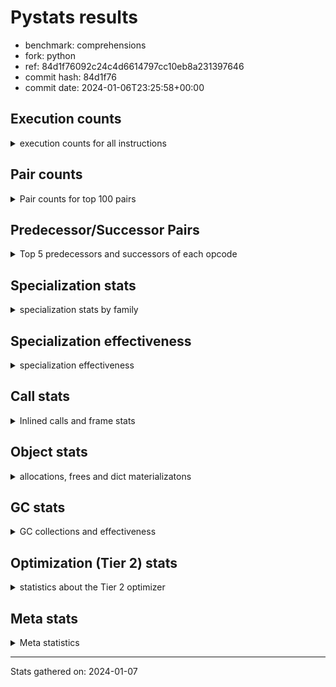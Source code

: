 
# Pystats results

- benchmark: comprehensions
- fork: python
- ref: 84d1f76092c24c4d6614797cc10eb8a231397646
- commit hash: 84d1f76
- commit date: 2024-01-06T23:25:58+00:00

## Execution counts

<details>
<summary> execution counts for all instructions </summary>

|Name | Count | Self | Cumulative | Miss ratio | 
|---|---:|---:|---:|---:|
| LOAD_FAST | 36,711,780 | 11.1% | 11.1% |  |
| ENTER_EXECUTOR | 36,374,720 | 11.0% | 22.2% |  |
| LOAD_ATTR_INSTANCE_VALUE | 26,217,740 | 8.0% | 30.2% |  |
| FOR_ITER_LIST | 15,734,920 | 4.8% | 34.9% |  |
| POP_JUMP_IF_TRUE | 15,401,140 | 4.7% | 39.6% |  |
| POP_JUMP_IF_FALSE | 14,418,020 | 4.4% | 44.0% |  |
| POP_TOP | 12,780,440 | 3.9% | 47.9% |  |
| RETURN_VALUE | 12,454,300 | 3.8% | 51.7% |  |
| LIST_APPEND | 12,453,660 | 3.8% | 55.4% |  |
| RESUME_CHECK | 11,145,000 | 3.4% | 58.8% |  |
| STORE_FAST | 10,167,680 | 3.1% | 61.9% |  |
| SWAP | 10,160,320 | 3.1% | 65.0% |  |
| INTERPRETER_EXIT | 9,830,700 | 3.0% | 68.0% |  |
| TO_BOOL_ALWAYS_TRUE | 9,571,180 | 2.9% | 70.9% | 38.5% |
| YIELD_VALUE | 9,503,200 | 2.9% | 73.8% |  |
| STORE_FAST_LOAD_FAST | 7,212,360 | 2.2% | 76.0% |  |
| LOAD_FAST_LOAD_FAST | 6,571,200 | 2.0% | 78.0% |  |
| BINARY_SUBSCR_DICT | 6,554,420 | 2.0% | 80.0% |  |
| TO_BOOL_BOOL | 6,554,300 | 2.0% | 81.9% |  |
| LOAD_GLOBAL_BUILTIN | 6,554,040 | 2.0% | 83.9% |  |
| MAP_ADD | 6,226,240 | 1.9% | 85.8% |  |
| CALL_LEN | 6,225,940 | 1.9% | 87.7% |  |
| TO_BOOL_NONE | 5,968,880 | 1.8% | 89.5% | 61.7% |
| RETURN_GENERATOR | 5,898,480 | 1.8% | 91.3% |  |
| BUILD_TUPLE | 5,898,480 | 1.8% | 93.1% |  |
| CALL_BUILTIN_O | 5,898,220 | 1.8% | 94.9% |  |
| GET_ITER | 2,296,960 | 0.7% | 95.6% |  |
| LOAD_FAST_AND_CLEAR | 2,294,880 | 0.7% | 96.3% |  |
| BUILD_LIST | 1,639,680 | 0.5% | 96.8% |  |
| CALL_PY_EXACT_ARGS | 1,312,220 | 0.4% | 97.2% |  |
| STORE_ATTR_INSTANCE_VALUE | 994,380 | 0.3% | 97.5% |  |
| LOAD_CONST | 990,000 | 0.3% | 97.8% |  |
| RETURN_CONST | 985,200 | 0.3% | 98.1% |  |
| LOAD_ATTR_METHOD_WITH_VALUES | 983,940 | 0.3% | 98.4% |  |
| LOAD_ATTR_METHOD_NO_DICT | 657,780 | 0.2% | 98.6% |  |
| COMPARE_OP_INT | 655,700 | 0.2% | 98.8% |  |
| BUILD_MAP | 655,360 | 0.2% | 99.0% |  |
| LOAD_GLOBAL_MODULE | 331,040 | 0.1% | 99.1% |  |
| LOAD_ATTR | 330,000 | 0.1% | 99.2% |  |
| EXIT_INIT_CHECK | 329,560 | 0.1% | 99.3% |  |
| CALL_ALLOC_AND_ENTER_INIT | 329,560 | 0.1% | 99.4% |  |
| BINARY_SUBSCR | 329,280 | 0.1% | 99.5% |  |
| COMPARE_OP | 328,720 | 0.1% | 99.6% |  |
| COPY | 328,320 | 0.1% | 99.7% |  |
| MAKE_FUNCTION | 328,240 | 0.1% | 99.8% |  |
| CALL_METHOD_DESCRIPTOR_FAST | 328,220 | 0.1% | 99.9% |  |
| CALL_METHOD_DESCRIPTOR_FAST_WITH_KEYWORDS | 327,660 | 0.1% | 100.0% |  |
| JUMP_BACKWARD | 5,140 | 0.0% | 100.0% |  |
| FOR_ITER_TUPLE | 2,840 | 0.0% | 100.0% |  |
| BINARY_OP_ADD_INT | 2,680 | 0.0% | 100.0% |  |
| CALL_LIST_APPEND | 1,900 | 0.0% | 100.0% |  |
| CALL | 940 | 0.0% | 100.0% |  |
| BUILD_SLICE | 800 | 0.0% | 100.0% |  |
| FOR_ITER_RANGE | 760 | 0.0% | 100.0% |  |
| LOAD_DEREF | 720 | 0.0% | 100.0% |  |
| FOR_ITER_GEN | 700 | 0.0% | 100.0% |  |
| LOAD_GLOBAL | 560 | 0.0% | 100.0% |  |
| FOR_ITER | 520 | 0.0% | 100.0% |  |
| PUSH_NULL | 400 | 0.0% | 100.0% |  |
| STORE_ATTR | 360 | 0.0% | 100.0% |  |
| COPY_FREE_VARS | 320 | 0.0% | 100.0% |  |
| END_FOR | 240 | 0.0% | 100.0% |  |
| MAKE_CELL | 240 | 0.0% | 100.0% |  |
| SET_FUNCTION_ATTRIBUTE | 240 | 0.0% | 100.0% |  |
| RESUME | 200 | 0.0% | 100.0% |  |
| LOAD_ATTR_MODULE | 180 | 0.0% | 100.0% |  |
| CALL_FUNCTION_EX | 160 | 0.0% | 100.0% |  |
| TO_BOOL | 120 | 0.0% | 100.0% |  |
| BINARY_OP | 120 | 0.0% | 100.0% |  |
| CALL_BUILTIN_CLASS | 120 | 0.0% | 100.0% |  |
| NOP | 80 | 0.0% | 100.0% |  |
| CALL_INTRINSIC_1 | 80 | 0.0% | 100.0% |  |
| LIST_EXTEND | 80 | 0.0% | 100.0% |  |
| BINARY_OP_SUBTRACT_FLOAT | 60 | 0.0% | 100.0% |  |


</details>

## Pair counts

<details>
<summary> Pair counts for top 100 pairs </summary>

|Pair | Count | Self | Cumulative | 
|---|---:|---:|---:|
| LOAD_FAST LOAD_ATTR_INSTANCE_VALUE | 19,662,460 | 6.0% | 6.0% |
| LIST_APPEND ENTER_EXECUTOR | 12,451,960 | 3.8% | 9.8% |
| POP_JUMP_IF_TRUE LOAD_FAST | 9,502,800 | 2.9% | 12.6% |
| YIELD_VALUE INTERPRETER_EXIT | 9,502,740 | 2.9% | 15.5% |
| LOAD_ATTR_INSTANCE_VALUE YIELD_VALUE | 9,502,700 | 2.9% | 18.4% |
| TO_BOOL_ALWAYS_TRUE POP_JUMP_IF_TRUE | 9,501,680 | 2.9% | 21.3% |
| ENTER_EXECUTOR FOR_ITER_LIST | 7,866,200 | 2.4% | 23.7% |
| ENTER_EXECUTOR POP_JUMP_IF_FALSE | 7,536,000 | 2.3% | 26.0% |
| FOR_ITER_LIST STORE_FAST_LOAD_FAST | 7,212,260 | 2.2% | 28.2% |
| RESUME_CHECK LOAD_FAST | 6,554,660 | 2.0% | 30.2% |
| TO_BOOL_BOOL POP_JUMP_IF_FALSE | 6,554,300 | 2.0% | 32.1% |
| LOAD_FAST_LOAD_FAST LOAD_ATTR_INSTANCE_VALUE | 6,226,160 | 1.9% | 34.0% |
| LOAD_ATTR_INSTANCE_VALUE BINARY_SUBSCR_DICT | 6,226,160 | 1.9% | 35.9% |
| RETURN_VALUE TO_BOOL_BOOL | 6,225,980 | 1.9% | 37.8% |
| SWAP STORE_FAST | 6,225,920 | 1.9% | 39.7% |
| FOR_ITER_LIST SWAP | 6,225,920 | 1.9% | 41.6% |
| MAP_ADD ENTER_EXECUTOR | 6,225,560 | 1.9% | 43.5% |
| TO_BOOL_NONE POP_JUMP_IF_TRUE | 5,899,360 | 1.8% | 45.3% |
| POP_TOP RESUME_CHECK | 5,898,460 | 1.8% | 47.1% |
| LOAD_FAST FOR_ITER_LIST | 5,898,460 | 1.8% | 48.9% |
| CACHE POP_TOP | 5,898,260 | 1.8% | 50.7% |
| BUILD_TUPLE LIST_APPEND | 5,898,240 | 1.8% | 52.4% |
| LOAD_FAST LIST_APPEND | 5,898,240 | 1.8% | 54.2% |
| POP_JUMP_IF_FALSE LOAD_FAST | 5,898,240 | 1.8% | 56.0% |
| STORE_FAST MAP_ADD | 5,898,240 | 1.8% | 57.8% |
| CALL_BUILTIN_O RETURN_VALUE | 5,898,220 | 1.8% | 59.6% |
| CALL_LEN LOAD_FAST | 5,898,220 | 1.8% | 61.4% |
| LOAD_ATTR_INSTANCE_VALUE BUILD_TUPLE | 5,898,220 | 1.8% | 63.2% |
| LOAD_GLOBAL_BUILTIN LOAD_FAST_LOAD_FAST | 5,898,220 | 1.8% | 65.0% |
| RETURN_GENERATOR CALL_BUILTIN_O | 5,898,200 | 1.8% | 66.8% |
| RETURN_VALUE LOAD_GLOBAL_BUILTIN | 5,898,200 | 1.8% | 68.6% |
| BINARY_SUBSCR_DICT CALL_LEN | 5,898,200 | 1.8% | 70.4% |
| POP_JUMP_IF_TRUE ENTER_EXECUTOR | 5,898,000 | 1.8% | 72.2% |
| ENTER_EXECUTOR TO_BOOL_ALWAYS_TRUE | 5,818,160 | 1.8% | 73.9% |
| ENTER_EXECUTOR ENTER_EXECUTOR | 5,571,360 | 1.7% | 75.6% |
| ENTER_EXECUTOR RETURN_GENERATOR | 5,570,240 | 1.7% | 77.3% |
| RESUME_CHECK POP_TOP | 3,932,620 | 1.2% | 78.5% |
| POP_TOP ENTER_EXECUTOR | 3,932,300 | 1.2% | 79.7% |
| POP_JUMP_IF_FALSE RETURN_VALUE | 3,932,160 | 1.2% | 80.9% |
| CACHE RESUME_CHECK | 3,932,140 | 1.2% | 82.1% |
| ENTER_EXECUTOR TO_BOOL_NONE | 3,684,040 | 1.1% | 83.2% |
| STORE_FAST_LOAD_FAST TO_BOOL_ALWAYS_TRUE | 3,683,500 | 1.1% | 84.3% |
| POP_TOP LOAD_FAST | 2,621,560 | 0.8% | 85.1% |
| STORE_FAST LOAD_FAST | 2,297,200 | 0.7% | 85.8% |
| POP_JUMP_IF_FALSE POP_TOP | 2,293,860 | 0.7% | 86.5% |
| LOAD_ATTR_INSTANCE_VALUE RETURN_VALUE | 2,293,840 | 0.7% | 87.2% |
| POP_JUMP_IF_FALSE ENTER_EXECUTOR | 2,293,080 | 0.7% | 87.9% |
| STORE_FAST_LOAD_FAST TO_BOOL_NONE | 2,215,320 | 0.7% | 88.6% |
| FOR_ITER_LIST STORE_FAST | 1,968,820 | 0.6% | 89.2% |
| GET_ITER LOAD_FAST_AND_CLEAR | 1,967,200 | 0.6% | 89.8% |
| LOAD_FAST_AND_CLEAR SWAP | 1,967,200 | 0.6% | 90.4% |
| SWAP FOR_ITER_LIST | 1,967,040 | 0.6% | 91.0% |
| LOAD_FAST GET_ITER | 1,966,480 | 0.6% | 91.6% |
| STORE_FAST STORE_FAST | 1,640,320 | 0.5% | 92.1% |
| BUILD_LIST SWAP | 1,311,840 | 0.4% | 92.5% |
| SWAP BUILD_LIST | 1,311,840 | 0.4% | 92.9% |
| CALL_PY_EXACT_ARGS RESUME_CHECK | 984,000 | 0.3% | 93.2% |
| LOAD_ATTR_INSTANCE_VALUE LOAD_FAST | 983,940 | 0.3% | 93.5% |
| LOAD_ATTR_METHOD_WITH_VALUES LOAD_FAST | 655,960 | 0.2% | 93.7% |
| LOAD_FAST CALL_PY_EXACT_ARGS | 655,920 | 0.2% | 93.9% |
| LOAD_FAST LOAD_ATTR_METHOD_WITH_VALUES | 655,600 | 0.2% | 94.1% |
| BUILD_MAP SWAP | 655,360 | 0.2% | 94.3% |
| SWAP BUILD_MAP | 655,360 | 0.2% | 94.5% |
| LOAD_FAST STORE_ATTR_INSTANCE_VALUE | 655,280 | 0.2% | 94.7% |
| LOAD_FAST_LOAD_FAST STORE_ATTR_INSTANCE_VALUE | 338,920 | 0.1% | 94.8% |
| LOAD_FAST LOAD_CONST | 331,520 | 0.1% | 94.9% |
| EXIT_INIT_CHECK RETURN_VALUE | 329,560 | 0.1% | 95.0% |
| RETURN_CONST EXIT_INIT_CHECK | 329,560 | 0.1% | 95.1% |
| CALL_ALLOC_AND_ENTER_INIT RESUME_CHECK | 329,560 | 0.1% | 95.2% |
| RESUME_CHECK LOAD_FAST_LOAD_FAST | 329,560 | 0.1% | 95.3% |
| STORE_ATTR_INSTANCE_VALUE RETURN_CONST | 329,560 | 0.1% | 95.4% |
| LOAD_FAST LOAD_ATTR_METHOD_NO_DICT | 329,520 | 0.1% | 95.5% |
| STORE_FAST_LOAD_FAST LOAD_ATTR_INSTANCE_VALUE | 328,860 | 0.1% | 95.6% |
| LOAD_GLOBAL_MODULE LOAD_ATTR | 328,360 | 0.1% | 95.7% |
| LOAD_ATTR COMPARE_OP | 328,340 | 0.1% | 95.8% |
| COMPARE_OP COPY | 328,320 | 0.1% | 95.9% |
| COPY TO_BOOL_BOOL | 328,280 | 0.1% | 96.0% |
| STORE_FAST_LOAD_FAST LOAD_ATTR_METHOD_WITH_VALUES | 328,280 | 0.1% | 96.1% |
| LOAD_ATTR_INSTANCE_VALUE LOAD_GLOBAL_MODULE | 328,280 | 0.1% | 96.2% |
| LOAD_CONST MAKE_FUNCTION | 328,240 | 0.1% | 96.3% |
| CALL_METHOD_DESCRIPTOR_FAST LIST_APPEND | 328,220 | 0.1% | 96.4% |
| LOAD_ATTR_METHOD_NO_DICT LOAD_FAST | 328,220 | 0.1% | 96.5% |
| GET_ITER CALL_PY_EXACT_ARGS | 328,200 | 0.1% | 96.6% |
| LOAD_FAST CALL_METHOD_DESCRIPTOR_FAST | 328,200 | 0.1% | 96.7% |
| STORE_FAST_LOAD_FAST LOAD_ATTR_METHOD_NO_DICT | 328,200 | 0.1% | 96.8% |
| LOAD_GLOBAL_BUILTIN LOAD_CONST | 328,040 | 0.1% | 96.9% |
| BINARY_SUBSCR BINARY_SUBSCR_DICT | 328,020 | 0.1% | 96.9% |
| MAKE_FUNCTION LOAD_FAST | 328,000 | 0.1% | 97.0% |
| LOAD_CONST BINARY_SUBSCR | 328,000 | 0.1% | 97.1% |
| LOAD_FAST MAP_ADD | 328,000 | 0.1% | 97.2% |
| STORE_FAST_LOAD_FAST LOAD_FAST | 328,000 | 0.1% | 97.3% |
| RESUME_CHECK LOAD_GLOBAL_BUILTIN | 328,000 | 0.1% | 97.4% |
| BINARY_SUBSCR_DICT LIST_APPEND | 327,980 | 0.1% | 97.5% |
| CALL_PY_EXACT_ARGS RETURN_GENERATOR | 327,980 | 0.1% | 97.6% |
| COMPARE_OP_INT LOAD_FAST | 327,980 | 0.1% | 97.7% |
| LOAD_ATTR_INSTANCE_VALUE GET_ITER | 327,980 | 0.1% | 97.8% |
| LOAD_ATTR_METHOD_WITH_VALUES LOAD_FAST_LOAD_FAST | 327,980 | 0.1% | 97.9% |
| BINARY_SUBSCR_DICT CALL_PY_EXACT_ARGS | 327,960 | 0.1% | 98.0% |
| LOAD_ATTR_INSTANCE_VALUE COMPARE_OP_INT | 327,960 | 0.1% | 98.1% |
| FOR_ITER_LIST RETURN_CONST | 327,920 | 0.1% | 98.2% |


</details>

## Predecessor/Successor Pairs

<details>
<summary> Top 5 predecessors and successors of each opcode </summary>

### CACHE

<details>
<summary> Successors and predecessors for CACHE </summary>

|Successors | Count | Percentage | 
|---|---:|---:|
| POP_TOP | 5,898,260 | 60.0% |
| RESUME_CHECK | 3,932,140 | 40.0% |
| MAKE_CELL | 240 | 0.0% |
| RESUME | 60 | 0.0% |


</details>

### BINARY_SUBSCR

<details>
<summary> Successors and predecessors for BINARY_SUBSCR </summary>

|Predecessors | Count | Percentage | 
|---|---:|---:|
| LOAD_CONST | 328,000 | 99.6% |
| BUILD_SLICE | 800 | 0.2% |
| BINARY_SUBSCR | 400 | 0.1% |
| LOAD_ATTR | 40 | 0.0% |
| LOAD_ATTR_INSTANCE_VALUE | 40 | 0.0% |

|Successors | Count | Percentage | 
|---|---:|---:|
| BINARY_SUBSCR_DICT | 328,020 | 99.6% |
| GET_ITER | 800 | 0.2% |
| BINARY_SUBSCR | 400 | 0.1% |
| CALL | 40 | 0.0% |
| LIST_APPEND | 20 | 0.0% |


</details>

### END_FOR

<details>
<summary> Successors and predecessors for END_FOR </summary>

|Predecessors | Count | Percentage | 
|---|---:|---:|
| RETURN_CONST | 240 | 100.0% |

|Successors | Count | Percentage | 
|---|---:|---:|
| JUMP_BACKWARD | 240 | 100.0% |


</details>

### EXIT_INIT_CHECK

<details>
<summary> Successors and predecessors for EXIT_INIT_CHECK </summary>

|Predecessors | Count | Percentage | 
|---|---:|---:|
| RETURN_CONST | 329,560 | 100.0% |

|Successors | Count | Percentage | 
|---|---:|---:|
| RETURN_VALUE | 329,560 | 100.0% |


</details>

### GET_ITER

<details>
<summary> Successors and predecessors for GET_ITER </summary>

|Predecessors | Count | Percentage | 
|---|---:|---:|
| LOAD_FAST | 1,966,480 | 85.6% |
| LOAD_ATTR_INSTANCE_VALUE | 327,980 | 14.3% |
| LOAD_CONST | 1,120 | 0.0% |
| BINARY_SUBSCR | 800 | 0.0% |
| LOAD_ATTR | 260 | 0.0% |

|Successors | Count | Percentage | 
|---|---:|---:|
| LOAD_FAST_AND_CLEAR | 1,967,200 | 85.6% |
| CALL_PY_EXACT_ARGS | 328,200 | 14.3% |
| FOR_ITER_TUPLE | 1,080 | 0.0% |
| FOR_ITER_GEN | 220 | 0.0% |
| FOR_ITER_RANGE | 120 | 0.0% |


</details>

### INTERPRETER_EXIT

<details>
<summary> Successors and predecessors for INTERPRETER_EXIT </summary>

|Predecessors | Count | Percentage | 
|---|---:|---:|
| YIELD_VALUE | 9,502,740 | 96.7% |
| RETURN_CONST | 327,720 | 3.3% |
| RETURN_VALUE | 240 | 0.0% |


</details>

### MAKE_FUNCTION

<details>
<summary> Successors and predecessors for MAKE_FUNCTION </summary>

|Predecessors | Count | Percentage | 
|---|---:|---:|
| LOAD_CONST | 328,240 | 100.0% |

|Successors | Count | Percentage | 
|---|---:|---:|
| LOAD_FAST | 328,000 | 99.9% |
| SET_FUNCTION_ATTRIBUTE | 240 | 0.1% |


</details>

### NOP

<details>
<summary> Successors and predecessors for NOP </summary>

|Predecessors | Count | Percentage | 
|---|---:|---:|
| POP_TOP | 80 | 100.0% |

|Successors | Count | Percentage | 
|---|---:|---:|
| LOAD_DEREF | 80 | 100.0% |


</details>

### POP_TOP

<details>
<summary> Successors and predecessors for POP_TOP </summary>

|Predecessors | Count | Percentage | 
|---|---:|---:|
| CACHE | 5,898,260 | 46.2% |
| RESUME_CHECK | 3,932,620 | 30.8% |
| POP_JUMP_IF_FALSE | 2,293,860 | 17.9% |
| RETURN_CONST | 327,680 | 2.6% |
| CALL_METHOD_DESCRIPTOR_FAST_WITH_KEYWORDS | 327,660 | 2.6% |

|Successors | Count | Percentage | 
|---|---:|---:|
| RESUME_CHECK | 5,898,460 | 46.2% |
| ENTER_EXECUTOR | 3,932,300 | 30.8% |
| LOAD_FAST | 2,621,560 | 20.5% |
| RETURN_CONST | 327,680 | 2.6% |
| JUMP_BACKWARD | 340 | 0.0% |


</details>

### PUSH_NULL

<details>
<summary> Successors and predecessors for PUSH_NULL </summary>

|Predecessors | Count | Percentage | 
|---|---:|---:|
| LOAD_ATTR_MODULE | 180 | 45.0% |
| LOAD_DEREF | 160 | 40.0% |
| LOAD_ATTR | 60 | 15.0% |

|Successors | Count | Percentage | 
|---|---:|---:|
| CALL | 240 | 60.0% |
| LOAD_FAST | 160 | 40.0% |


</details>

### RETURN_GENERATOR

<details>
<summary> Successors and predecessors for RETURN_GENERATOR </summary>

|Predecessors | Count | Percentage | 
|---|---:|---:|
| ENTER_EXECUTOR | 5,570,240 | 94.4% |
| CALL_PY_EXACT_ARGS | 327,980 | 5.6% |
| COPY_FREE_VARS | 240 | 0.0% |
| CALL | 20 | 0.0% |

|Successors | Count | Percentage | 
|---|---:|---:|
| CALL_BUILTIN_O | 5,898,200 | 100.0% |
| RETURN_VALUE | 240 | 0.0% |
| CALL | 40 | 0.0% |


</details>

### RETURN_VALUE

<details>
<summary> Successors and predecessors for RETURN_VALUE </summary>

|Predecessors | Count | Percentage | 
|---|---:|---:|
| CALL_BUILTIN_O | 5,898,220 | 47.4% |
| POP_JUMP_IF_FALSE | 3,932,160 | 31.6% |
| LOAD_ATTR_INSTANCE_VALUE | 2,293,840 | 18.4% |
| EXIT_INIT_CHECK | 329,560 | 2.6% |
| RETURN_GENERATOR | 240 | 0.0% |

|Successors | Count | Percentage | 
|---|---:|---:|
| TO_BOOL_BOOL | 6,225,980 | 50.0% |
| LOAD_GLOBAL_BUILTIN | 5,898,200 | 47.4% |
| STORE_FAST | 327,740 | 2.6% |
| CALL_LIST_APPEND | 1,880 | 0.0% |
| INTERPRETER_EXIT | 240 | 0.0% |


</details>

### TO_BOOL

<details>
<summary> Successors and predecessors for TO_BOOL </summary>

|Predecessors | Count | Percentage | 
|---|---:|---:|
| RETURN_VALUE | 40 | 33.3% |
| COPY | 40 | 33.3% |
| STORE_FAST_LOAD_FAST | 40 | 33.3% |

|Successors | Count | Percentage | 
|---|---:|---:|
| POP_JUMP_IF_FALSE | 40 | 33.3% |
| TO_BOOL_BOOL | 40 | 33.3% |
| POP_JUMP_IF_TRUE | 20 | 16.7% |
| TO_BOOL_NONE | 20 | 16.7% |


</details>

### BINARY_OP

<details>
<summary> Successors and predecessors for BINARY_OP </summary>

|Predecessors | Count | Percentage | 
|---|---:|---:|
| LOAD_CONST | 80 | 66.7% |
| LOAD_FAST | 40 | 33.3% |

|Successors | Count | Percentage | 
|---|---:|---:|
| BINARY_OP_ADD_INT | 40 | 33.3% |
| RETURN_VALUE | 20 | 16.7% |
| BUILD_SLICE | 20 | 16.7% |
| STORE_FAST | 20 | 16.7% |
| BINARY_OP_SUBTRACT_FLOAT | 20 | 16.7% |


</details>

### BUILD_LIST

<details>
<summary> Successors and predecessors for BUILD_LIST </summary>

|Predecessors | Count | Percentage | 
|---|---:|---:|
| SWAP | 1,311,840 | 80.0% |
| STORE_ATTR_INSTANCE_VALUE | 327,660 | 20.0% |
| LOAD_FAST | 80 | 0.0% |
| STORE_FAST | 80 | 0.0% |
| STORE_ATTR | 20 | 0.0% |

|Successors | Count | Percentage | 
|---|---:|---:|
| SWAP | 1,311,840 | 80.0% |
| LOAD_FAST | 327,680 | 20.0% |
| LOAD_DEREF | 80 | 0.0% |
| STORE_FAST | 80 | 0.0% |


</details>

### BUILD_MAP

<details>
<summary> Successors and predecessors for BUILD_MAP </summary>

|Predecessors | Count | Percentage | 
|---|---:|---:|
| SWAP | 655,360 | 100.0% |

|Successors | Count | Percentage | 
|---|---:|---:|
| SWAP | 655,360 | 100.0% |


</details>

### BUILD_SLICE

<details>
<summary> Successors and predecessors for BUILD_SLICE </summary>

|Predecessors | Count | Percentage | 
|---|---:|---:|
| BINARY_OP_ADD_INT | 780 | 97.5% |
| BINARY_OP | 20 | 2.5% |

|Successors | Count | Percentage | 
|---|---:|---:|
| BINARY_SUBSCR | 800 | 100.0% |


</details>

### BUILD_TUPLE

<details>
<summary> Successors and predecessors for BUILD_TUPLE </summary>

|Predecessors | Count | Percentage | 
|---|---:|---:|
| LOAD_ATTR_INSTANCE_VALUE | 5,898,220 | 100.0% |
| LOAD_FAST | 240 | 0.0% |
| LOAD_ATTR | 20 | 0.0% |

|Successors | Count | Percentage | 
|---|---:|---:|
| LIST_APPEND | 5,898,240 | 100.0% |
| LOAD_CONST | 240 | 0.0% |


</details>

### CALL

<details>
<summary> Successors and predecessors for CALL </summary>

|Predecessors | Count | Percentage | 
|---|---:|---:|
| PUSH_NULL | 240 | 25.5% |
| LOAD_FAST | 240 | 25.5% |
| CALL | 80 | 8.5% |
| BINARY_SUBSCR | 40 | 4.3% |
| GET_ITER | 40 | 4.3% |

|Successors | Count | Percentage | 
|---|---:|---:|
| POP_TOP | 120 | 12.8% |
| STORE_FAST | 120 | 12.8% |
| LOAD_FAST | 100 | 10.6% |
| CALL_PY_EXACT_ARGS | 100 | 10.6% |
| CALL | 80 | 8.5% |


</details>

### CALL_FUNCTION_EX

<details>
<summary> Successors and predecessors for CALL_FUNCTION_EX </summary>

|Predecessors | Count | Percentage | 
|---|---:|---:|
| CALL_INTRINSIC_1 | 80 | 50.0% |
| LOAD_FAST | 80 | 50.0% |

|Successors | Count | Percentage | 
|---|---:|---:|
| COPY_FREE_VARS | 80 | 50.0% |
| RESUME_CHECK | 60 | 37.5% |
| RESUME | 20 | 12.5% |


</details>

### CALL_INTRINSIC_1

<details>
<summary> Successors and predecessors for CALL_INTRINSIC_1 </summary>

|Predecessors | Count | Percentage | 
|---|---:|---:|
| LIST_EXTEND | 80 | 100.0% |

|Successors | Count | Percentage | 
|---|---:|---:|
| CALL_FUNCTION_EX | 80 | 100.0% |


</details>

### COMPARE_OP

<details>
<summary> Successors and predecessors for COMPARE_OP </summary>

|Predecessors | Count | Percentage | 
|---|---:|---:|
| LOAD_ATTR | 328,340 | 99.9% |
| COMPARE_OP | 280 | 0.1% |
| LOAD_CONST | 80 | 0.0% |
| LOAD_ATTR_INSTANCE_VALUE | 20 | 0.0% |

|Successors | Count | Percentage | 
|---|---:|---:|
| COPY | 328,320 | 99.9% |
| COMPARE_OP | 280 | 0.1% |
| COMPARE_OP_INT | 60 | 0.0% |
| LOAD_FAST | 20 | 0.0% |
| POP_JUMP_IF_FALSE | 20 | 0.0% |


</details>

### COPY

<details>
<summary> Successors and predecessors for COPY </summary>

|Predecessors | Count | Percentage | 
|---|---:|---:|
| COMPARE_OP | 328,320 | 100.0% |

|Successors | Count | Percentage | 
|---|---:|---:|
| TO_BOOL_BOOL | 328,280 | 100.0% |
| TO_BOOL | 40 | 0.0% |


</details>

### COPY_FREE_VARS

<details>
<summary> Successors and predecessors for COPY_FREE_VARS </summary>

|Predecessors | Count | Percentage | 
|---|---:|---:|
| CALL_PY_EXACT_ARGS | 240 | 75.0% |
| CALL_FUNCTION_EX | 80 | 25.0% |

|Successors | Count | Percentage | 
|---|---:|---:|
| RETURN_GENERATOR | 240 | 75.0% |
| RESUME_CHECK | 60 | 18.8% |
| RESUME | 20 | 6.2% |


</details>

### ENTER_EXECUTOR

<details>
<summary> Successors and predecessors for ENTER_EXECUTOR </summary>

|Predecessors | Count | Percentage | 
|---|---:|---:|
| LIST_APPEND | 12,451,960 | 34.2% |
| MAP_ADD | 6,225,560 | 17.1% |
| POP_JUMP_IF_TRUE | 5,898,000 | 16.2% |
| ENTER_EXECUTOR | 5,571,360 | 15.3% |
| POP_TOP | 3,932,300 | 10.8% |

|Successors | Count | Percentage | 
|---|---:|---:|
| FOR_ITER_LIST | 7,866,200 | 21.6% |
| POP_JUMP_IF_FALSE | 7,536,000 | 20.7% |
| TO_BOOL_ALWAYS_TRUE | 5,818,160 | 16.0% |
| ENTER_EXECUTOR | 5,571,360 | 15.3% |
| RETURN_GENERATOR | 5,570,240 | 15.3% |


</details>

### FOR_ITER

<details>
<summary> Successors and predecessors for FOR_ITER </summary>

|Predecessors | Count | Percentage | 
|---|---:|---:|
| JUMP_BACKWARD | 240 | 46.2% |
| SWAP | 160 | 30.8% |
| GET_ITER | 100 | 19.2% |
| LOAD_FAST | 20 | 3.8% |

|Successors | Count | Percentage | 
|---|---:|---:|
| STORE_FAST | 160 | 30.8% |
| FOR_ITER_LIST | 160 | 30.8% |
| STORE_FAST_LOAD_FAST | 100 | 19.2% |
| FOR_ITER_RANGE | 40 | 7.7% |
| FOR_ITER_TUPLE | 40 | 7.7% |


</details>

### JUMP_BACKWARD

<details>
<summary> Successors and predecessors for JUMP_BACKWARD </summary>

|Predecessors | Count | Percentage | 
|---|---:|---:|
| LIST_APPEND | 1,700 | 33.1% |
| FOR_ITER_TUPLE | 820 | 16.0% |
| MAP_ADD | 680 | 13.2% |
| POP_JUMP_IF_FALSE | 680 | 13.2% |
| POP_TOP | 340 | 6.6% |

|Successors | Count | Percentage | 
|---|---:|---:|
| FOR_ITER_LIST | 3,060 | 59.5% |
| FOR_ITER_TUPLE | 600 | 11.7% |
| FOR_ITER_RANGE | 520 | 10.1% |
| FOR_ITER_GEN | 460 | 8.9% |
| ENTER_EXECUTOR | 260 | 5.1% |


</details>

### LIST_APPEND

<details>
<summary> Successors and predecessors for LIST_APPEND </summary>

|Predecessors | Count | Percentage | 
|---|---:|---:|
| BUILD_TUPLE | 5,898,240 | 47.4% |
| LOAD_FAST | 5,898,240 | 47.4% |
| CALL_METHOD_DESCRIPTOR_FAST | 328,220 | 2.6% |
| BINARY_SUBSCR_DICT | 327,980 | 2.6% |
| LOAD_ATTR_INSTANCE_VALUE | 920 | 0.0% |

|Successors | Count | Percentage | 
|---|---:|---:|
| ENTER_EXECUTOR | 12,451,960 | 100.0% |
| JUMP_BACKWARD | 1,700 | 0.0% |


</details>

### LIST_EXTEND

<details>
<summary> Successors and predecessors for LIST_EXTEND </summary>

|Predecessors | Count | Percentage | 
|---|---:|---:|
| LOAD_DEREF | 80 | 100.0% |

|Successors | Count | Percentage | 
|---|---:|---:|
| CALL_INTRINSIC_1 | 80 | 100.0% |


</details>

### LOAD_ATTR

<details>
<summary> Successors and predecessors for LOAD_ATTR </summary>

|Predecessors | Count | Percentage | 
|---|---:|---:|
| LOAD_GLOBAL_MODULE | 328,360 | 99.5% |
| LOAD_FAST | 520 | 0.2% |
| LOAD_DEREF | 480 | 0.1% |
| LOAD_ATTR | 320 | 0.1% |
| STORE_FAST_LOAD_FAST | 160 | 0.0% |

|Successors | Count | Percentage | 
|---|---:|---:|
| COMPARE_OP | 328,340 | 99.5% |
| LOAD_FAST | 360 | 0.1% |
| LOAD_ATTR | 320 | 0.1% |
| GET_ITER | 260 | 0.1% |
| LOAD_ATTR_INSTANCE_VALUE | 260 | 0.1% |


</details>

### LOAD_CONST

<details>
<summary> Successors and predecessors for LOAD_CONST </summary>

|Predecessors | Count | Percentage | 
|---|---:|---:|
| LOAD_FAST | 331,520 | 33.5% |
| LOAD_GLOBAL_BUILTIN | 328,040 | 33.1% |
| CALL_LEN | 327,720 | 33.1% |
| STORE_FAST | 1,120 | 0.1% |
| LOAD_CONST | 800 | 0.1% |

|Successors | Count | Percentage | 
|---|---:|---:|
| MAKE_FUNCTION | 328,240 | 33.2% |
| BINARY_SUBSCR | 328,000 | 33.1% |
| COMPARE_OP_INT | 327,680 | 33.1% |
| BINARY_OP_ADD_INT | 2,640 | 0.3% |
| LOAD_FAST | 1,200 | 0.1% |


</details>

### LOAD_DEREF

<details>
<summary> Successors and predecessors for LOAD_DEREF </summary>

|Predecessors | Count | Percentage | 
|---|---:|---:|
| SET_FUNCTION_ATTRIBUTE | 240 | 33.3% |
| STORE_FAST | 240 | 33.3% |
| NOP | 80 | 11.1% |
| BUILD_LIST | 80 | 11.1% |
| RESUME_CHECK | 60 | 8.3% |

|Successors | Count | Percentage | 
|---|---:|---:|
| LOAD_ATTR | 480 | 66.7% |
| PUSH_NULL | 160 | 22.2% |
| LIST_EXTEND | 80 | 11.1% |


</details>

### LOAD_FAST

<details>
<summary> Successors and predecessors for LOAD_FAST </summary>

|Predecessors | Count | Percentage | 
|---|---:|---:|
| POP_JUMP_IF_TRUE | 9,502,800 | 25.9% |
| RESUME_CHECK | 6,554,660 | 17.9% |
| POP_JUMP_IF_FALSE | 5,898,240 | 16.1% |
| CALL_LEN | 5,898,220 | 16.1% |
| POP_TOP | 2,621,560 | 7.1% |

|Successors | Count | Percentage | 
|---|---:|---:|
| LOAD_ATTR_INSTANCE_VALUE | 19,662,460 | 53.6% |
| FOR_ITER_LIST | 5,898,460 | 16.1% |
| LIST_APPEND | 5,898,240 | 16.1% |
| GET_ITER | 1,966,480 | 5.4% |
| CALL_PY_EXACT_ARGS | 655,920 | 1.8% |


</details>

### LOAD_FAST_AND_CLEAR

<details>
<summary> Successors and predecessors for LOAD_FAST_AND_CLEAR </summary>

|Predecessors | Count | Percentage | 
|---|---:|---:|
| GET_ITER | 1,967,200 | 85.7% |
| LOAD_FAST_AND_CLEAR | 327,680 | 14.3% |

|Successors | Count | Percentage | 
|---|---:|---:|
| SWAP | 1,967,200 | 85.7% |
| LOAD_FAST_AND_CLEAR | 327,680 | 14.3% |


</details>

### LOAD_FAST_LOAD_FAST

<details>
<summary> Successors and predecessors for LOAD_FAST_LOAD_FAST </summary>

|Predecessors | Count | Percentage | 
|---|---:|---:|
| LOAD_GLOBAL_BUILTIN | 5,898,220 | 89.8% |
| RESUME_CHECK | 329,560 | 5.0% |
| LOAD_ATTR_METHOD_WITH_VALUES | 327,980 | 5.0% |
| STORE_ATTR_INSTANCE_VALUE | 9,500 | 0.1% |
| LOAD_FAST_LOAD_FAST | 3,840 | 0.1% |

|Successors | Count | Percentage | 
|---|---:|---:|
| LOAD_ATTR_INSTANCE_VALUE | 6,226,160 | 94.7% |
| STORE_ATTR_INSTANCE_VALUE | 338,920 | 5.2% |
| LOAD_FAST_LOAD_FAST | 3,840 | 0.1% |
| CALL_ALLOC_AND_ENTER_INIT | 1,880 | 0.0% |
| STORE_ATTR | 280 | 0.0% |


</details>

### LOAD_GLOBAL

<details>
<summary> Successors and predecessors for LOAD_GLOBAL </summary>

|Predecessors | Count | Percentage | 
|---|---:|---:|
| STORE_FAST | 240 | 42.9% |
| RETURN_VALUE | 80 | 14.3% |
| FOR_ITER_RANGE | 80 | 14.3% |
| LOAD_ATTR | 40 | 7.1% |
| RESUME | 40 | 7.1% |

|Successors | Count | Percentage | 
|---|---:|---:|
| LOAD_GLOBAL_MODULE | 160 | 28.6% |
| LOAD_GLOBAL_BUILTIN | 120 | 21.4% |
| LOAD_ATTR | 80 | 14.3% |
| LOAD_CONST | 60 | 10.7% |
| LOAD_FAST | 60 | 10.7% |


</details>

### MAKE_CELL

<details>
<summary> Successors and predecessors for MAKE_CELL </summary>

|Predecessors | Count | Percentage | 
|---|---:|---:|
| CACHE | 240 | 100.0% |

|Successors | Count | Percentage | 
|---|---:|---:|
| RESUME_CHECK | 240 | 100.0% |


</details>

### MAP_ADD

<details>
<summary> Successors and predecessors for MAP_ADD </summary>

|Predecessors | Count | Percentage | 
|---|---:|---:|
| STORE_FAST | 5,898,240 | 94.7% |
| LOAD_FAST | 328,000 | 5.3% |

|Successors | Count | Percentage | 
|---|---:|---:|
| ENTER_EXECUTOR | 6,225,560 | 100.0% |
| JUMP_BACKWARD | 680 | 0.0% |


</details>

### POP_JUMP_IF_FALSE

<details>
<summary> Successors and predecessors for POP_JUMP_IF_FALSE </summary>

|Predecessors | Count | Percentage | 
|---|---:|---:|
| ENTER_EXECUTOR | 7,536,000 | 52.3% |
| TO_BOOL_BOOL | 6,554,300 | 45.5% |
| COMPARE_OP_INT | 327,660 | 2.3% |
| TO_BOOL | 40 | 0.0% |
| COMPARE_OP | 20 | 0.0% |

|Successors | Count | Percentage | 
|---|---:|---:|
| LOAD_FAST | 5,898,240 | 40.9% |
| RETURN_VALUE | 3,932,160 | 27.3% |
| POP_TOP | 2,293,860 | 15.9% |
| ENTER_EXECUTOR | 2,293,080 | 15.9% |
| JUMP_BACKWARD | 680 | 0.0% |


</details>

### POP_JUMP_IF_TRUE

<details>
<summary> Successors and predecessors for POP_JUMP_IF_TRUE </summary>

|Predecessors | Count | Percentage | 
|---|---:|---:|
| TO_BOOL_ALWAYS_TRUE | 9,501,680 | 61.7% |
| TO_BOOL_NONE | 5,899,360 | 38.3% |
| COMPARE_OP_INT | 60 | 0.0% |
| TO_BOOL | 20 | 0.0% |
| COMPARE_OP | 20 | 0.0% |

|Successors | Count | Percentage | 
|---|---:|---:|
| LOAD_FAST | 9,502,800 | 61.7% |
| ENTER_EXECUTOR | 5,898,000 | 38.3% |
| JUMP_BACKWARD | 340 | 0.0% |


</details>

### RETURN_CONST

<details>
<summary> Successors and predecessors for RETURN_CONST </summary>

|Predecessors | Count | Percentage | 
|---|---:|---:|
| STORE_ATTR_INSTANCE_VALUE | 329,560 | 33.5% |
| FOR_ITER_LIST | 327,920 | 33.3% |
| POP_TOP | 327,680 | 33.3% |
| STORE_ATTR | 40 | 0.0% |

|Successors | Count | Percentage | 
|---|---:|---:|
| EXIT_INIT_CHECK | 329,560 | 33.5% |
| INTERPRETER_EXIT | 327,720 | 33.3% |
| POP_TOP | 327,680 | 33.3% |
| END_FOR | 240 | 0.0% |


</details>

### SET_FUNCTION_ATTRIBUTE

<details>
<summary> Successors and predecessors for SET_FUNCTION_ATTRIBUTE </summary>

|Predecessors | Count | Percentage | 
|---|---:|---:|
| MAKE_FUNCTION | 240 | 100.0% |

|Successors | Count | Percentage | 
|---|---:|---:|
| LOAD_DEREF | 240 | 100.0% |


</details>

### STORE_ATTR

<details>
<summary> Successors and predecessors for STORE_ATTR </summary>

|Predecessors | Count | Percentage | 
|---|---:|---:|
| LOAD_FAST_LOAD_FAST | 280 | 77.8% |
| LOAD_FAST | 80 | 22.2% |

|Successors | Count | Percentage | 
|---|---:|---:|
| STORE_ATTR_INSTANCE_VALUE | 180 | 50.0% |
| LOAD_FAST_LOAD_FAST | 100 | 27.8% |
| RETURN_CONST | 40 | 11.1% |
| BUILD_LIST | 20 | 5.6% |
| LOAD_FAST | 20 | 5.6% |


</details>

### STORE_FAST

<details>
<summary> Successors and predecessors for STORE_FAST </summary>

|Predecessors | Count | Percentage | 
|---|---:|---:|
| SWAP | 6,225,920 | 61.2% |
| FOR_ITER_LIST | 1,968,820 | 19.4% |
| STORE_FAST | 1,640,320 | 16.1% |
| RETURN_VALUE | 327,740 | 3.2% |
| BINARY_OP_ADD_INT | 1,900 | 0.0% |

|Successors | Count | Percentage | 
|---|---:|---:|
| MAP_ADD | 5,898,240 | 58.0% |
| LOAD_FAST | 2,297,200 | 22.6% |
| STORE_FAST | 1,640,320 | 16.1% |
| LOAD_GLOBAL_BUILTIN | 327,680 | 3.2% |
| ENTER_EXECUTOR | 1,580 | 0.0% |


</details>

### STORE_FAST_LOAD_FAST

<details>
<summary> Successors and predecessors for STORE_FAST_LOAD_FAST </summary>

|Predecessors | Count | Percentage | 
|---|---:|---:|
| FOR_ITER_LIST | 7,212,260 | 100.0% |
| FOR_ITER | 100 | 0.0% |

|Successors | Count | Percentage | 
|---|---:|---:|
| TO_BOOL_ALWAYS_TRUE | 3,683,500 | 51.1% |
| TO_BOOL_NONE | 2,215,320 | 30.7% |
| LOAD_ATTR_INSTANCE_VALUE | 328,860 | 4.6% |
| LOAD_ATTR_METHOD_WITH_VALUES | 328,280 | 4.6% |
| LOAD_ATTR_METHOD_NO_DICT | 328,200 | 4.6% |


</details>

### SWAP

<details>
<summary> Successors and predecessors for SWAP </summary>

|Predecessors | Count | Percentage | 
|---|---:|---:|
| FOR_ITER_LIST | 6,225,920 | 61.3% |
| LOAD_FAST_AND_CLEAR | 1,967,200 | 19.4% |
| BUILD_LIST | 1,311,840 | 12.9% |
| BUILD_MAP | 655,360 | 6.5% |

|Successors | Count | Percentage | 
|---|---:|---:|
| STORE_FAST | 6,225,920 | 61.3% |
| FOR_ITER_LIST | 1,967,040 | 19.4% |
| BUILD_LIST | 1,311,840 | 12.9% |
| BUILD_MAP | 655,360 | 6.5% |
| FOR_ITER | 160 | 0.0% |


</details>

### YIELD_VALUE

<details>
<summary> Successors and predecessors for YIELD_VALUE </summary>

|Predecessors | Count | Percentage | 
|---|---:|---:|
| LOAD_ATTR_INSTANCE_VALUE | 9,502,700 | 100.0% |
| ENTER_EXECUTOR | 240 | 0.0% |
| BINARY_SUBSCR_DICT | 240 | 0.0% |
| LOAD_ATTR | 20 | 0.0% |

|Successors | Count | Percentage | 
|---|---:|---:|
| INTERPRETER_EXIT | 9,502,740 | 100.0% |
| STORE_FAST | 460 | 0.0% |


</details>

### RESUME

<details>
<summary> Successors and predecessors for RESUME </summary>

|Predecessors | Count | Percentage | 
|---|---:|---:|
| CALL | 80 | 40.0% |
| CACHE | 60 | 30.0% |
| POP_TOP | 20 | 10.0% |
| CALL_FUNCTION_EX | 20 | 10.0% |
| COPY_FREE_VARS | 20 | 10.0% |

|Successors | Count | Percentage | 
|---|---:|---:|
| LOAD_FAST | 60 | 30.0% |
| LOAD_FAST_LOAD_FAST | 40 | 20.0% |
| LOAD_GLOBAL | 40 | 20.0% |
| POP_TOP | 20 | 10.0% |
| LOAD_CONST | 20 | 10.0% |


</details>

### BINARY_OP_ADD_INT

<details>
<summary> Successors and predecessors for BINARY_OP_ADD_INT </summary>

|Predecessors | Count | Percentage | 
|---|---:|---:|
| LOAD_CONST | 2,640 | 98.5% |
| BINARY_OP | 40 | 1.5% |

|Successors | Count | Percentage | 
|---|---:|---:|
| STORE_FAST | 1,900 | 70.9% |
| BUILD_SLICE | 780 | 29.1% |


</details>

### BINARY_OP_SUBTRACT_FLOAT

<details>
<summary> Successors and predecessors for BINARY_OP_SUBTRACT_FLOAT </summary>

|Predecessors | Count | Percentage | 
|---|---:|---:|
| LOAD_FAST | 40 | 66.7% |
| BINARY_OP | 20 | 33.3% |

|Successors | Count | Percentage | 
|---|---:|---:|
| RETURN_VALUE | 60 | 100.0% |


</details>

### BINARY_SUBSCR_DICT

<details>
<summary> Successors and predecessors for BINARY_SUBSCR_DICT </summary>

|Predecessors | Count | Percentage | 
|---|---:|---:|
| LOAD_ATTR_INSTANCE_VALUE | 6,226,160 | 95.0% |
| BINARY_SUBSCR | 328,020 | 5.0% |
| LOAD_FAST | 240 | 0.0% |

|Successors | Count | Percentage | 
|---|---:|---:|
| CALL_LEN | 5,898,200 | 90.0% |
| LIST_APPEND | 327,980 | 5.0% |
| CALL_PY_EXACT_ARGS | 327,960 | 5.0% |
| YIELD_VALUE | 240 | 0.0% |
| CALL | 40 | 0.0% |


</details>

### CALL_ALLOC_AND_ENTER_INIT

<details>
<summary> Successors and predecessors for CALL_ALLOC_AND_ENTER_INIT </summary>

|Predecessors | Count | Percentage | 
|---|---:|---:|
| ENTER_EXECUTOR | 327,280 | 99.3% |
| LOAD_FAST_LOAD_FAST | 1,880 | 0.6% |
| LOAD_FAST | 360 | 0.1% |
| CALL | 40 | 0.0% |

|Successors | Count | Percentage | 
|---|---:|---:|
| RESUME_CHECK | 329,560 | 100.0% |


</details>

### CALL_BUILTIN_CLASS

<details>
<summary> Successors and predecessors for CALL_BUILTIN_CLASS </summary>

|Predecessors | Count | Percentage | 
|---|---:|---:|
| CALL | 40 | 33.3% |
| LOAD_CONST | 40 | 33.3% |
| LOAD_FAST | 40 | 33.3% |

|Successors | Count | Percentage | 
|---|---:|---:|
| GET_ITER | 60 | 50.0% |
| STORE_FAST | 60 | 50.0% |


</details>

### CALL_BUILTIN_O

<details>
<summary> Successors and predecessors for CALL_BUILTIN_O </summary>

|Predecessors | Count | Percentage | 
|---|---:|---:|
| RETURN_GENERATOR | 5,898,200 | 100.0% |
| CALL | 20 | 0.0% |

|Successors | Count | Percentage | 
|---|---:|---:|
| RETURN_VALUE | 5,898,220 | 100.0% |


</details>

### CALL_LEN

<details>
<summary> Successors and predecessors for CALL_LEN </summary>

|Predecessors | Count | Percentage | 
|---|---:|---:|
| BINARY_SUBSCR_DICT | 5,898,200 | 94.7% |
| LOAD_ATTR_INSTANCE_VALUE | 327,640 | 5.3% |
| CALL | 60 | 0.0% |
| LOAD_FAST | 40 | 0.0% |

|Successors | Count | Percentage | 
|---|---:|---:|
| LOAD_FAST | 5,898,220 | 94.7% |
| LOAD_CONST | 327,720 | 5.3% |


</details>

### CALL_LIST_APPEND

<details>
<summary> Successors and predecessors for CALL_LIST_APPEND </summary>

|Predecessors | Count | Percentage | 
|---|---:|---:|
| RETURN_VALUE | 1,880 | 98.9% |
| CALL | 20 | 1.1% |

|Successors | Count | Percentage | 
|---|---:|---:|
| LOAD_FAST | 1,900 | 100.0% |


</details>

### CALL_METHOD_DESCRIPTOR_FAST

<details>
<summary> Successors and predecessors for CALL_METHOD_DESCRIPTOR_FAST </summary>

|Predecessors | Count | Percentage | 
|---|---:|---:|
| LOAD_FAST | 328,200 | 100.0% |
| CALL | 20 | 0.0% |

|Successors | Count | Percentage | 
|---|---:|---:|
| LIST_APPEND | 328,220 | 100.0% |


</details>

### CALL_METHOD_DESCRIPTOR_FAST_WITH_KEYWORDS

<details>
<summary> Successors and predecessors for CALL_METHOD_DESCRIPTOR_FAST_WITH_KEYWORDS </summary>

|Predecessors | Count | Percentage | 
|---|---:|---:|
| LOAD_ATTR_METHOD_NO_DICT | 327,640 | 100.0% |
| CALL | 20 | 0.0% |

|Successors | Count | Percentage | 
|---|---:|---:|
| POP_TOP | 327,660 | 100.0% |


</details>

### CALL_PY_EXACT_ARGS

<details>
<summary> Successors and predecessors for CALL_PY_EXACT_ARGS </summary>

|Predecessors | Count | Percentage | 
|---|---:|---:|
| LOAD_FAST | 655,920 | 50.0% |
| GET_ITER | 328,200 | 25.0% |
| BINARY_SUBSCR_DICT | 327,960 | 25.0% |
| CALL | 100 | 0.0% |
| LOAD_GLOBAL_MODULE | 40 | 0.0% |

|Successors | Count | Percentage | 
|---|---:|---:|
| RESUME_CHECK | 984,000 | 75.0% |
| RETURN_GENERATOR | 327,980 | 25.0% |
| COPY_FREE_VARS | 240 | 0.0% |


</details>

### COMPARE_OP_INT

<details>
<summary> Successors and predecessors for COMPARE_OP_INT </summary>

|Predecessors | Count | Percentage | 
|---|---:|---:|
| LOAD_ATTR_INSTANCE_VALUE | 327,960 | 50.0% |
| LOAD_CONST | 327,680 | 50.0% |
| COMPARE_OP | 60 | 0.0% |

|Successors | Count | Percentage | 
|---|---:|---:|
| LOAD_FAST | 327,980 | 50.0% |
| POP_JUMP_IF_FALSE | 327,660 | 50.0% |
| POP_JUMP_IF_TRUE | 60 | 0.0% |


</details>

### FOR_ITER_GEN

<details>
<summary> Successors and predecessors for FOR_ITER_GEN </summary>

|Predecessors | Count | Percentage | 
|---|---:|---:|
| JUMP_BACKWARD | 460 | 65.7% |
| GET_ITER | 220 | 31.4% |
| FOR_ITER | 20 | 2.9% |

|Successors | Count | Percentage | 
|---|---:|---:|
| RESUME_CHECK | 480 | 68.6% |
| POP_TOP | 220 | 31.4% |


</details>

### FOR_ITER_LIST

<details>
<summary> Successors and predecessors for FOR_ITER_LIST </summary>

|Predecessors | Count | Percentage | 
|---|---:|---:|
| ENTER_EXECUTOR | 7,866,200 | 50.0% |
| LOAD_FAST | 5,898,460 | 37.5% |
| SWAP | 1,967,040 | 12.5% |
| JUMP_BACKWARD | 3,060 | 0.0% |
| FOR_ITER | 160 | 0.0% |

|Successors | Count | Percentage | 
|---|---:|---:|
| STORE_FAST_LOAD_FAST | 7,212,260 | 45.8% |
| SWAP | 6,225,920 | 39.6% |
| STORE_FAST | 1,968,820 | 12.5% |
| RETURN_CONST | 327,920 | 2.1% |


</details>

### FOR_ITER_RANGE

<details>
<summary> Successors and predecessors for FOR_ITER_RANGE </summary>

|Predecessors | Count | Percentage | 
|---|---:|---:|
| JUMP_BACKWARD | 520 | 68.4% |
| GET_ITER | 120 | 15.8% |
| ENTER_EXECUTOR | 80 | 10.5% |
| FOR_ITER | 40 | 5.3% |

|Successors | Count | Percentage | 
|---|---:|---:|
| STORE_FAST | 600 | 78.9% |
| LOAD_GLOBAL | 80 | 10.5% |
| LOAD_GLOBAL_BUILTIN | 40 | 5.3% |
| LOAD_GLOBAL_MODULE | 40 | 5.3% |


</details>

### FOR_ITER_TUPLE

<details>
<summary> Successors and predecessors for FOR_ITER_TUPLE </summary>

|Predecessors | Count | Percentage | 
|---|---:|---:|
| ENTER_EXECUTOR | 1,120 | 39.4% |
| GET_ITER | 1,080 | 38.0% |
| JUMP_BACKWARD | 600 | 21.1% |
| FOR_ITER | 40 | 1.4% |

|Successors | Count | Percentage | 
|---|---:|---:|
| STORE_FAST | 1,400 | 49.3% |
| JUMP_BACKWARD | 820 | 28.9% |
| ENTER_EXECUTOR | 620 | 21.8% |


</details>

### LOAD_ATTR_INSTANCE_VALUE

<details>
<summary> Successors and predecessors for LOAD_ATTR_INSTANCE_VALUE </summary>

|Predecessors | Count | Percentage | 
|---|---:|---:|
| LOAD_FAST | 19,662,460 | 75.0% |
| LOAD_FAST_LOAD_FAST | 6,226,160 | 23.7% |
| STORE_FAST_LOAD_FAST | 328,860 | 1.3% |
| LOAD_ATTR | 260 | 0.0% |

|Successors | Count | Percentage | 
|---|---:|---:|
| YIELD_VALUE | 9,502,700 | 36.2% |
| BINARY_SUBSCR_DICT | 6,226,160 | 23.7% |
| BUILD_TUPLE | 5,898,220 | 22.5% |
| RETURN_VALUE | 2,293,840 | 8.7% |
| LOAD_FAST | 983,940 | 3.8% |


</details>

### LOAD_ATTR_METHOD_NO_DICT

<details>
<summary> Successors and predecessors for LOAD_ATTR_METHOD_NO_DICT </summary>

|Predecessors | Count | Percentage | 
|---|---:|---:|
| LOAD_FAST | 329,520 | 50.1% |
| STORE_FAST_LOAD_FAST | 328,200 | 49.9% |
| LOAD_ATTR | 60 | 0.0% |

|Successors | Count | Percentage | 
|---|---:|---:|
| LOAD_FAST | 328,220 | 49.9% |
| CALL_METHOD_DESCRIPTOR_FAST_WITH_KEYWORDS | 327,640 | 49.8% |
| LOAD_GLOBAL_MODULE | 1,880 | 0.3% |
| CALL | 20 | 0.0% |
| LOAD_GLOBAL | 20 | 0.0% |


</details>

### LOAD_ATTR_METHOD_WITH_VALUES

<details>
<summary> Successors and predecessors for LOAD_ATTR_METHOD_WITH_VALUES </summary>

|Predecessors | Count | Percentage | 
|---|---:|---:|
| LOAD_FAST | 655,600 | 66.6% |
| STORE_FAST_LOAD_FAST | 328,280 | 33.4% |
| LOAD_ATTR | 60 | 0.0% |

|Successors | Count | Percentage | 
|---|---:|---:|
| LOAD_FAST | 655,960 | 66.7% |
| LOAD_FAST_LOAD_FAST | 327,980 | 33.3% |


</details>

### LOAD_ATTR_MODULE

<details>
<summary> Successors and predecessors for LOAD_ATTR_MODULE </summary>

|Predecessors | Count | Percentage | 
|---|---:|---:|
| LOAD_GLOBAL_MODULE | 120 | 66.7% |
| LOAD_ATTR | 60 | 33.3% |

|Successors | Count | Percentage | 
|---|---:|---:|
| PUSH_NULL | 180 | 100.0% |


</details>

### LOAD_GLOBAL_BUILTIN

<details>
<summary> Successors and predecessors for LOAD_GLOBAL_BUILTIN </summary>

|Predecessors | Count | Percentage | 
|---|---:|---:|
| RETURN_VALUE | 5,898,200 | 90.0% |
| RESUME_CHECK | 328,000 | 5.0% |
| STORE_FAST | 327,680 | 5.0% |
| LOAD_GLOBAL | 120 | 0.0% |
| FOR_ITER_RANGE | 40 | 0.0% |

|Successors | Count | Percentage | 
|---|---:|---:|
| LOAD_FAST_LOAD_FAST | 5,898,220 | 90.0% |
| LOAD_CONST | 328,040 | 5.0% |
| LOAD_FAST | 327,780 | 5.0% |


</details>

### LOAD_GLOBAL_MODULE

<details>
<summary> Successors and predecessors for LOAD_GLOBAL_MODULE </summary>

|Predecessors | Count | Percentage | 
|---|---:|---:|
| LOAD_ATTR_INSTANCE_VALUE | 328,280 | 99.2% |
| LOAD_ATTR_METHOD_NO_DICT | 1,880 | 0.6% |
| STORE_FAST | 640 | 0.2% |
| LOAD_GLOBAL | 160 | 0.0% |
| RETURN_VALUE | 40 | 0.0% |

|Successors | Count | Percentage | 
|---|---:|---:|
| LOAD_ATTR | 328,360 | 99.2% |
| LOAD_FAST_LOAD_FAST | 1,900 | 0.6% |
| LOAD_CONST | 380 | 0.1% |
| GET_ITER | 220 | 0.1% |
| LOAD_ATTR_MODULE | 120 | 0.0% |


</details>

### RESUME_CHECK

<details>
<summary> Successors and predecessors for RESUME_CHECK </summary>

|Predecessors | Count | Percentage | 
|---|---:|---:|
| POP_TOP | 5,898,460 | 52.9% |
| CACHE | 3,932,140 | 35.3% |
| CALL_PY_EXACT_ARGS | 984,000 | 8.8% |
| CALL_ALLOC_AND_ENTER_INIT | 329,560 | 3.0% |
| FOR_ITER_GEN | 480 | 0.0% |

|Successors | Count | Percentage | 
|---|---:|---:|
| LOAD_FAST | 6,554,660 | 58.8% |
| POP_TOP | 3,932,620 | 35.3% |
| LOAD_FAST_LOAD_FAST | 329,560 | 3.0% |
| LOAD_GLOBAL_BUILTIN | 328,000 | 2.9% |
| LOAD_CONST | 60 | 0.0% |


</details>

### STORE_ATTR_INSTANCE_VALUE

<details>
<summary> Successors and predecessors for STORE_ATTR_INSTANCE_VALUE </summary>

|Predecessors | Count | Percentage | 
|---|---:|---:|
| LOAD_FAST | 655,280 | 65.9% |
| LOAD_FAST_LOAD_FAST | 338,920 | 34.1% |
| STORE_ATTR | 180 | 0.0% |

|Successors | Count | Percentage | 
|---|---:|---:|
| RETURN_CONST | 329,560 | 33.1% |
| BUILD_LIST | 327,660 | 33.0% |
| LOAD_FAST | 327,660 | 33.0% |
| LOAD_FAST_LOAD_FAST | 9,500 | 1.0% |


</details>

### TO_BOOL_ALWAYS_TRUE

<details>
<summary> Successors and predecessors for TO_BOOL_ALWAYS_TRUE </summary>

|Predecessors | Count | Percentage | 
|---|---:|---:|
| ENTER_EXECUTOR | 5,818,160 | 60.8% |
| STORE_FAST_LOAD_FAST | 3,683,500 | 38.5% |
| TO_BOOL_NONE | 69,520 | 0.7% |

|Successors | Count | Percentage | 
|---|---:|---:|
| POP_JUMP_IF_TRUE | 9,501,680 | 99.3% |
| TO_BOOL_NONE | 69,500 | 0.7% |


</details>

### TO_BOOL_BOOL

<details>
<summary> Successors and predecessors for TO_BOOL_BOOL </summary>

|Predecessors | Count | Percentage | 
|---|---:|---:|
| RETURN_VALUE | 6,225,980 | 95.0% |
| COPY | 328,280 | 5.0% |
| TO_BOOL | 40 | 0.0% |

|Successors | Count | Percentage | 
|---|---:|---:|
| POP_JUMP_IF_FALSE | 6,554,300 | 100.0% |


</details>

### TO_BOOL_NONE

<details>
<summary> Successors and predecessors for TO_BOOL_NONE </summary>

|Predecessors | Count | Percentage | 
|---|---:|---:|
| ENTER_EXECUTOR | 3,684,040 | 61.7% |
| STORE_FAST_LOAD_FAST | 2,215,320 | 37.1% |
| TO_BOOL_ALWAYS_TRUE | 69,500 | 1.2% |
| TO_BOOL | 20 | 0.0% |

|Successors | Count | Percentage | 
|---|---:|---:|
| POP_JUMP_IF_TRUE | 5,899,360 | 98.8% |
| TO_BOOL_ALWAYS_TRUE | 69,520 | 1.2% |


</details>


</details>

## Specialization stats

<details>
<summary> specialization stats by family </summary>

### BINARY_OP

<details>
<summary> specialization stats for BINARY_OP family </summary>

|Kind | Count | Ratio | 
|---|---:|---:|
|     deferred | 60 | 2.1% |
|          hit | 2,740 | 95.8% |

| | Count | Ratio | 
|---|---:|---:|
| Success | 60 | 100.0% |
| Failure | 0 | 0.0% |


</details>

### BINARY_SUBSCR

<details>
<summary> specialization stats for BINARY_SUBSCR family </summary>

|Kind | Count | Ratio | 
|---|---:|---:|
|     deferred | 328,860 | 4.8% |
|          hit | 6,554,420 | 95.2% |

| | Count | Ratio | 
|---|---:|---:|
| Success | 60 | 14.3% |
| Failure | 360 | 85.7% |

|Failure kind | Count | Ratio | 
|---|---:|---:|
| out of range | 280 | 77.8% |
| list slice | 80 | 22.2% |


</details>

### CALL

<details>
<summary> specialization stats for CALL family </summary>

|Kind | Count | Ratio | 
|---|---:|---:|
|     deferred | 560 | 0.0% |
|          hit | 14,423,840 | 100.0% |

| | Count | Ratio | 
|---|---:|---:|
| Success | 320 | 84.2% |
| Failure | 60 | 15.8% |

|Failure kind | Count | Ratio | 
|---|---:|---:|
| cfunc noargs | 60 | 100.0% |


</details>

### COMPARE_OP

<details>
<summary> specialization stats for COMPARE_OP family </summary>

|Kind | Count | Ratio | 
|---|---:|---:|
|     deferred | 328,380 | 33.4% |
|          hit | 655,700 | 66.6% |

| | Count | Ratio | 
|---|---:|---:|
| Success | 60 | 17.6% |
| Failure | 280 | 82.4% |

|Failure kind | Count | Ratio | 
|---|---:|---:|
| baseobject | 280 | 100.0% |


</details>

### FOR_ITER

<details>
<summary> specialization stats for FOR_ITER family </summary>

|Kind | Count | Ratio | 
|---|---:|---:|
|     deferred | 260 | 0.0% |
|          hit | 15,739,220 | 100.0% |

| | Count | Ratio | 
|---|---:|---:|
| Success | 260 | 100.0% |
| Failure | 0 | 0.0% |


</details>

### LOAD_ATTR

<details>
<summary> specialization stats for LOAD_ATTR family </summary>

|Kind | Count | Ratio | 
|---|---:|---:|
|     deferred | 329,240 | 1.2% |
|          hit | 27,859,640 | 98.8% |

| | Count | Ratio | 
|---|---:|---:|
| Success | 440 | 57.9% |
| Failure | 320 | 42.1% |

|Failure kind | Count | Ratio | 
|---|---:|---:|
| metaclass attribute | 320 | 100.0% |


</details>

### LOAD_GLOBAL

<details>
<summary> specialization stats for LOAD_GLOBAL family </summary>

|Kind | Count | Ratio | 
|---|---:|---:|
|     deferred | 280 | 0.0% |
|          hit | 6,885,080 | 100.0% |

| | Count | Ratio | 
|---|---:|---:|
| Success | 280 | 100.0% |
| Failure | 0 | 0.0% |


</details>

### POP_JUMP_IF_FALSE

<details>
<summary> specialization stats for POP_JUMP_IF_FALSE family </summary>


</details>

### POP_JUMP_IF_TRUE

<details>
<summary> specialization stats for POP_JUMP_IF_TRUE family </summary>


</details>

### STORE_ATTR

<details>
<summary> specialization stats for STORE_ATTR family </summary>

|Kind | Count | Ratio | 
|---|---:|---:|
|     deferred | 180 | 0.0% |
|          hit | 994,380 | 100.0% |

| | Count | Ratio | 
|---|---:|---:|
| Success | 180 | 100.0% |
| Failure | 0 | 0.0% |


</details>

### TO_BOOL

<details>
<summary> specialization stats for TO_BOOL family </summary>

|Kind | Count | Ratio | 
|---|---:|---:|
|     deferred | 7,229,100 | 32.7% |
|          hit | 14,726,300 | 66.7% |
|         miss | 7,368,060 | 33.3% |

| | Count | Ratio | 
|---|---:|---:|
| Success | 139,080 | 100.0% |
| Failure | 0 | 0.0% |


</details>


</details>

## Specialization effectiveness

<details>
<summary> specialization effectiveness </summary>

|Instructions | Count | Ratio | 
|---|---:|---:|
| Basic | 192,100,460 | 58.3% |
| Not specialized | 30,809,780 | 9.4% |
| Specialized hits | 98,986,320 | 30.1% |
| Specialized misses | 7,368,060 | 2.2% |

### Deferred by instruction

<details>
<summary> deferred by instruction </summary>

|Name | Count | Ratio | 
|---|---:|---:|
| TO_BOOL | 7,229,100 | 88.0% |
| LOAD_ATTR | 329,240 | 4.0% |
| BINARY_SUBSCR | 328,860 | 4.0% |
| COMPARE_OP | 328,380 | 4.0% |
| CALL | 560 | 0.0% |
| LOAD_GLOBAL | 280 | 0.0% |
| FOR_ITER | 260 | 0.0% |
| STORE_ATTR | 180 | 0.0% |
| BINARY_OP | 60 | 0.0% |
| BINARY_SLICE | 0 | 0.0% |


</details>

### Misses by instruction

<details>
<summary> misses by instruction </summary>

|Name | Count | Ratio | 
|---|---:|---:|
| TO_BOOL_NONE | 3,684,560 | 50.0% |
| TO_BOOL_ALWAYS_TRUE | 3,683,500 | 50.0% |
| CACHE | 0 | 0.0% |
| END_FOR | 0 | 0.0% |
| EXIT_INIT_CHECK | 0 | 0.0% |
| GET_ITER | 0 | 0.0% |
| INTERPRETER_EXIT | 0 | 0.0% |
| MAKE_FUNCTION | 0 | 0.0% |
| NOP | 0 | 0.0% |
| POP_TOP | 0 | 0.0% |


</details>


</details>

## Call stats

<details>
<summary> Inlined calls and frame stats </summary>

| | Count | Ratio | 
|---|---:|---:|
| Calls to PyEval_EvalDefault | 9,830,700 | 85.7% |
| Calls to Python functions inlined | 1,642,740 | 14.3% |
| Calls via PyEval_EvalFrame (total) | 9,830,700 | 85.7% |
| Calls via PyEval_EvalFrame (vector) | 280 | 0.0% |
| Calls via PyEval_EvalFrame (generator) | 9,830,420 | 85.7% |
| Calls via PyEval_EvalFrame (legacy) | 0 | 0.0% |
| Calls via PyEval_EvalFrame (function vectorcall) | 280 | 0.0% |
| Calls via PyEval_EvalFrame (build class) | 0 | 0.0% |
| Calls via PyEval_EvalFrame (slot) | 0 | 0.0% |
| Calls via PyEval_EvalFrame (function ex) | 160 | 0.0% |
| Calls via PyEval_EvalFrame (api) | 240 | 0.0% |
| Calls via PyEval_EvalFrame (method) | 0 | 0.0% |
| Frame objects created | 0 | 0.0% |
| Frames pushed | 20,647,820 | 180.0% |


</details>

## Object stats

<details>
<summary> allocations, frees and dict materializatons </summary>

| | Count | Ratio | 
|---|---:|---:|
| Allocations from freelist | 13,766,160 | 32.8% |
| Frees to freelist | 13,767,020 |  |
| Allocations | 28,171,620 | 67.2% |
| Allocations to 512 bytes | 27,516,140 | 65.6% |
| Allocations to 4 kbytes | 655,480 | 1.6% |
| Allocations over 4 kbytes | 0 | 0.0% |
| Frees | 35,053,625 |  |
| New values | 40 |  |
| Interpreter increfs | 380,826,520 | 80.0% |
| Interpreter decrefs | 424,071,500 | 82.2% |
| Increfs | 95,375,288 | 20.0% |
| Decrefs | 91,772,057 | 17.8% |
| Materialize dict (on request) | 0 | 0.0% |
| Materialize dict (new key) | 0 | 0.0% |
| Materialize dict (too big) | 0 | 0.0% |
| Materialize dict (str subclass) | 0 | 0.0% |
| Dematerialize dict | 0 | 0.0% |
| Method cache hits | 15,730,959 |  |
| Method cache misses | 301 |  |
| Method cache collisions | 309 |  |
| Method cache dunder hits | 272 |  |
| Method cache dunder misses | 48 |  |


</details>

## GC stats

<details>
<summary> GC collections and effectiveness </summary>

|Generation | Collections | Objects collected | Object visits | 
|---:|---:|---:|---:|
| 0 | 0 | 0 | 0 |
| 1 | 0 | 0 | 0 |
| 2 | 0 | 0 | 0 |


</details>

## Optimization (Tier 2) stats

<details>
<summary> statistics about the Tier 2 optimizer </summary>

| | Count | Ratio | 
|---|---:|---:|
| Optimization attempts | 280 |  |
| Traces created | 260 | 92.9% |
| Trace stack overflow | 0 | 0.0% |
| Trace stack underflow | 0 | 0.0% |
| Trace too long | 0 | 0.0% |
| Trace too short | 20 | 7.1% |
| Inner loop found | 60 | 21.4% |
| Recursive call | 0 | 0.0% |
| Low confidence | 0 | 0.0% |
| Traces executed | 36,374,720 |  |
| Uops executed | 1,542,461,460 | 42.40 |

### Trace length histogram

<details>
<summary> trace length histogram </summary>

|Range | Count | Ratio | 
|---|---:|---:|
| <= 1 | 0 | 0.0% |
| <= 2 | 0 | 0.0% |
| <= 4 | 0 | 0.0% |
| <= 8 | 0 | 0.0% |
| <= 16 | 0 | 0.0% |
| <= 32 | 140 | 53.8% |
| <= 64 | 20 | 7.7% |
| <= 128 | 100 | 38.5% |


</details>

### Optimized trace length histogram

<details>
<summary> optimized trace length histogram </summary>

|Range | Count | Ratio | 
|---|---:|---:|
| <= 1 | 0 | 0.0% |
| <= 2 | 0 | 0.0% |
| <= 4 | 0 | 0.0% |
| <= 8 | 20 | 7.7% |
| <= 16 | 120 | 46.2% |
| <= 32 | 0 | 0.0% |
| <= 64 | 120 | 46.2% |


</details>

### Trace run length histogram

<details>
<summary> trace run length histogram </summary>

|Range | Count | Ratio | 
|---|---:|---:|
| <= 1 | 0 | 0.0% |
| <= 2 | 1,639,780 | 4.5% |
| <= 4 | 80 | 0.0% |
| <= 8 | 7,536,220 | 20.7% |
| <= 16 | 2,293,580 | 6.3% |
| <= 32 | 80 | 0.0% |
| <= 64 | 19,333,780 | 53.2% |
| <= 128 | 4,915,880 | 13.5% |
| <= 256 | 327,660 | 0.9% |
| <= 512 | 327,660 | 0.9% |


</details>

### Uop execution stats

<details>
<summary> uop execution stats </summary>

|Name | Count | Self | Cumulative | Miss ratio | 
|---|---:|---:|---:|---:|
| _SET_IP | 209,722,560 | 13.6% | 13.6% |  |
| LOAD_FAST | 173,019,060 | 11.2% | 24.8% |  |
| _CHECK_VALIDITY | 163,510,140 | 10.6% | 35.4% |  |
| _GUARD_TYPE_VERSION | 90,772,720 | 5.9% | 41.3% |  |
| _GUARD_NOT_EXHAUSTED_LIST | 84,222,320 | 5.5% | 46.8% | 9.3% |
| _ITER_CHECK_LIST | 84,222,320 | 5.5% | 52.2% |  |
| STORE_FAST | 76,684,840 | 5.0% | 57.2% |  |
| _ITER_NEXT_LIST | 76,356,120 | 5.0% | 62.1% |  |
| _JUMP_TO_TOP | 42,605,840 | 2.8% | 64.9% |  |
| _CHECK_MANAGED_OBJECT_HAS_VALUES | 42,605,280 | 2.8% | 67.7% |  |
| _LOAD_ATTR_INSTANCE_VALUE | 42,605,280 | 2.8% | 70.4% |  |
| LIST_APPEND | 40,640,980 | 2.6% | 73.1% |  |
| CALL_METHOD_DESCRIPTOR_FAST | 35,061,200 | 2.3% | 75.3% |  |
| _LOAD_ATTR_METHOD_NO_DICT | 35,061,200 | 2.3% | 77.6% |  |
| _CHECK_PEP_523 | 18,676,480 | 1.2% | 78.8% |  |
| _CHECK_FUNCTION_EXACT_ARGS | 18,676,480 | 1.2% | 80.0% |  |
| _CHECK_STACK_SPACE | 18,676,480 | 1.2% | 81.2% |  |
| _INIT_CALL_PY_EXACT_ARGS | 18,676,480 | 1.2% | 82.5% |  |
| _PUSH_FRAME | 18,676,480 | 1.2% | 83.7% |  |
| _SAVE_RETURN_OFFSET | 18,676,480 | 1.2% | 84.9% |  |
| _GUARD_GLOBALS_VERSION | 13,433,520 | 0.9% | 85.7% |  |
| RESUME_CHECK | 13,106,240 | 0.8% | 86.6% |  |
| _GUARD_DORV_VALUES_INST_ATTR_FROM_DICT | 13,106,240 | 0.8% | 87.4% |  |
| _GUARD_KEYS_VERSION | 13,106,240 | 0.8% | 88.3% |  |
| _LOAD_ATTR_METHOD_WITH_VALUES | 13,106,240 | 0.8% | 89.1% |  |
| LOAD_CONST | 11,471,440 | 0.7% | 89.9% |  |
| _EXIT_TRACE | 11,469,120 | 0.7% | 90.6% | 100.0% |
| TO_BOOL_NONE | 11,468,180 | 0.7% | 91.4% | 82.9% |
| SWAP | 11,142,720 | 0.7% | 92.1% |  |
| GET_ITER | 11,141,920 | 0.7% | 92.8% |  |
| BINARY_SUBSCR_DICT | 11,140,720 | 0.7% | 93.5% |  |
| TO_BOOL_BOOL | 9,174,300 | 0.6% | 94.1% |  |
| _LOAD_GLOBAL_MODULE | 7,863,280 | 0.5% | 94.6% |  |
| _LOAD_ATTR | 7,536,240 | 0.5% | 95.1% |  |
| COPY | 7,536,000 | 0.5% | 95.6% |  |
| _COMPARE_OP | 7,536,000 | 0.5% | 96.1% |  |
| BUILD_LIST | 5,571,360 | 0.4% | 96.5% |  |
| LOAD_FAST_AND_CLEAR | 5,571,360 | 0.4% | 96.8% |  |
| _BINARY_SUBSCR | 5,571,360 | 0.4% | 97.2% |  |
| _GUARD_IS_TRUE_POP | 5,570,240 | 0.4% | 97.6% | 70.6% |
| MAKE_FUNCTION | 5,570,240 | 0.4% | 97.9% |  |
| MAP_ADD | 5,570,240 | 0.4% | 98.3% |  |
| COMPARE_OP_INT | 5,570,240 | 0.4% | 98.6% |  |
| _GUARD_BUILTINS_VERSION | 5,570,240 | 0.4% | 99.0% |  |
| _LOAD_GLOBAL_BUILTINS | 5,570,240 | 0.4% | 99.4% |  |
| _GUARD_IS_FALSE_POP | 5,570,040 | 0.4% | 99.7% | 64.7% |
| POP_TOP | 1,638,300 | 0.1% | 99.8% |  |
| _POP_FRAME | 1,638,300 | 0.1% | 99.9% |  |
| _GUARD_NOT_EXHAUSTED_RANGE | 327,360 | 0.0% | 100.0% | 0.0% |
| _ITER_CHECK_RANGE | 327,360 | 0.0% | 100.0% |  |
| _ITER_NEXT_RANGE | 327,280 | 0.0% | 100.0% |  |
| _GUARD_NOT_EXHAUSTED_TUPLE | 2,560 | 0.0% | 100.0% | 43.8% |
| _ITER_CHECK_TUPLE | 2,560 | 0.0% | 100.0% |  |
| _ITER_NEXT_TUPLE | 1,440 | 0.0% | 100.0% |  |
| BUILD_SLICE | 1,120 | 0.0% | 100.0% |  |
| _GUARD_BOTH_INT | 1,120 | 0.0% | 100.0% |  |
| _BINARY_OP_ADD_INT | 1,120 | 0.0% | 100.0% |  |
| LOAD_DEREF | 240 | 0.0% | 100.0% |  |


</details>

### Unsupported opcodes

<details>
<summary> unsupported opcodes </summary>

|Opcode | Count | 
|---|---:|
| YIELD_VALUE | 20 |
| CALL_ALLOC_AND_ENTER_INIT | 20 |
| FOR_ITER_GEN | 20 |


</details>


</details>

## Meta stats

<details>
<summary> Meta statistics </summary>

| | Count | 
|---|---:|
| Number of data files | 20 |


</details>

---
Stats gathered on: 2024-01-07
